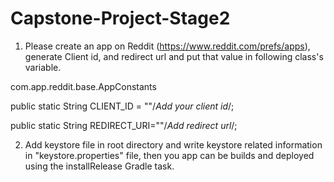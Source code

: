 # Capstone-Project-Stage2
1. Please create an app on Reddit (https://www.reddit.com/prefs/apps), generate Client id, and redirect url
and put that value in following class's variable.

com.app.reddit.base.AppConstants

 public static String CLIENT_ID = ""/*Add your client id*/;
 
 public static String REDIRECT_URI=""/*Add redirect url*/;

2. Add keystore file in root directory and write keystore related information in "keystore.properties" file, then you app can be builds and deployed using the installRelease Gradle task.